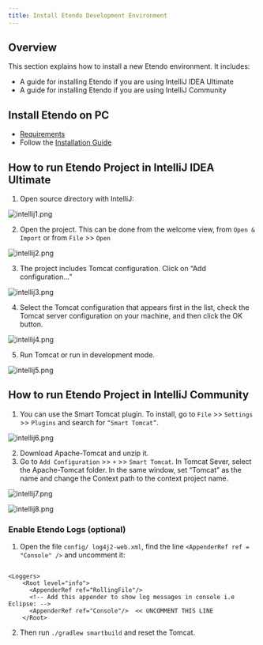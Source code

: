 ```yaml
---
title: Install Etendo Development Environment
---
```


## Overview

This section explains how to install a new Etendo environment. It includes:

- A guide for installing Etendo if you are using IntelliJ IDEA Ultimate
- A guide for installing Etendo if you are using IntelliJ Community

## Install Etendo on PC

- [Requirements](/docs.etendo.software/requirements)
- Follow the [Installation Guide](/docs.etendo.software/installation)

## How to run Etendo Project in IntelliJ IDEA Ultimate

1.  Open source directory with IntelliJ:

![intellij1.png](/docs.etendo.software/assets/legacy/enduserdocumentation/gettingstarted/intellij1.png)

2.  Open the project. This can be done from the welcome view, from `Open & Import` or from `File` >> `Open`

![intellij2.png](/docs.etendo.software/assets/legacy/enduserdocumentation/gettingstarted/intellij2.png)

3.  The project includes Tomcat configuration. Click on “Add configuration...”

![intellij3.png](/docs.etendo.software/assets/legacy/enduserdocumentation/gettingstarted/intellij3.png)

4.  Select the Tomcat configuration that appears first in the list, check the Tomcat server configuration on your machine, and then click the OK button.

![intellij4.png](/docs.etendo.software/assets/legacy/enduserdocumentation/gettingstarted/intellij4.png)

5.  Run Tomcat or run in development mode.

![intellij5.png](/docs.etendo.software/assets/legacy/enduserdocumentation/gettingstarted/intellij5.png)

## How to run Etendo Project in IntelliJ Community

1.  You can use the Smart Tomcat plugin. To install, go to `File` >> `Settings` >> `Plugins` and search for `“Smart Tomcat”`.

![intellij6.png](/docs.etendo.software/assets/legacy/enduserdocumentation/gettingstarted/intellij6.png)

2.  Download Apache-Tomcat and unzip it.
3.  Go to `Add Configuration` >> `+` >> `Smart Tomcat`. In Tomcat Sever, select the Apache-Tomcat folder. In the same window, set “Tomcat” as the name and change the Context path to the context project name.

![intellij7.png](/docs.etendo.software/assets/legacy/enduserdocumentation/gettingstarted/intellij7.png)

![intellij8.png](/docs.etendo.software/assets/legacy/enduserdocumentation/gettingstarted/intellij8.jpeg)

### Enable Etendo Logs (optional)

1. Open the file `config/ log4j2-web.xml`, find the line `<AppenderRef ref = "Console" />` and uncomment it:

```

<Loggers>
    <Root level="info">
      <AppenderRef ref="RollingFile"/>
      <!-- Add this appender to show log messages in console i.e Eclipse: -->
      <AppenderRef ref="Console"/>  << UNCOMMENT THIS LINE
    </Root>
```

2. Then run `./gradlew smartbuild` and reset the Tomcat.
